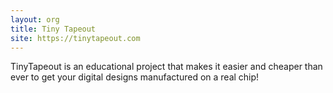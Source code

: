 ```yaml
---
layout: org
title: Tiny Tapeout
site: https://tinytapeout.com
---
```

TinyTapeout is an educational project that makes it easier and cheaper than ever to get your digital designs manufactured on a real chip!
